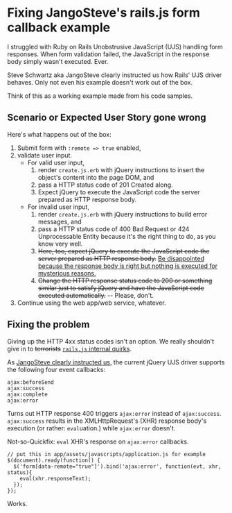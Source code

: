 Fixing JangoSteve's rails.js form callback example
==================================================
 
I struggled with Ruby on Rails Unobstrusive JavaScript (UJS) handling form responses.  When form validation failed, the JavaScript in the response body simply wasn't executed.  Ever.

Steve Schwartz aka JangoSteve clearly instructed us how Rails' UJS driver behaves.  Only not even his example doesn't work out of the box.

Think of this as a working example made from his code samples.

Scenario or Expected User Story gone wrong
------------------------------------------

Here's what happens out of the box:

1.  Submit form with `:remote => true` enabled,
2.  validate user input.
    *   For valid user input,
        1.  render `create.js.erb` with jQuery instructions to insert the object's content into the page DOM, and
        2.  pass a HTTP status code of 201 Created along.
        3.  Expect jQuery to execute the JavaScript code the server prepared as HTTP response body.
    *   For invalid user input,
        1.  render `create.js.erb` with jQuery instructions to build error messages, and
        2.  pass a HTTP status code of 400 Bad Request or 424 Unprocessable Entity because it's the right thing to do, as you know very well.
        3.  <del>Here, too, expect jQuery to execute the JavaScript code the server prepared as HTTP response body.</del> <ins>Be disappointed because the response body is right but nothing is executed for mysterious reasons.</ins>
        4.  <del>Change the HTTP response status code to 200 or something similar just to satisfy jQuery and have the JavaScript code executed automatically.</del> -- Please, don't.
3.  Continue using the web app/web service, whatever.

Fixing the problem
------------------

Giving up the HTTP 4xx status codes isn't an option.  We really shouldn't give in to <del>terrorists</del> <ins>`rails.js` internal quirks</ins>.

As [JangoSteve clearly instructed us,][2] the current jQuery UJS driver supports the following four event callbacks:

    ajax:beforeSend
    ajax:success
    ajax:complete
    ajax:error

Turns out HTTP response 400 triggers `ajax:error` instead of `ajax:success`.  `ajax:success` results in the XMLHttpRequest's (XHR) response body's execution (or rather: `eval`uation.) while `ajax:error` doesn't.

Not-so-Quickfix:  `eval` XHR's response on `ajax:error` callbacks.

    // put this in app/assets/javascripts/application.js for example
    $(document).ready(function() {
      $('form[data-remote="true"]').bind('ajax:error', function(evt, xhr, status){
        eval(xhr.responseText);
      });
    });

Works.

  [1]: http://www.alfajango.com/blog/rails-3-remote-links-and-forms-data-type-with-jquery/comment-page-1/#comment-4611
  [2]: http://www.alfajango.com/blog/rails-3-remote-links-and-forms/
